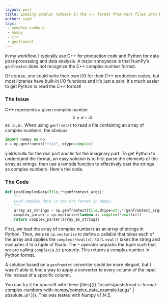```yaml
---
layout: post
title: Loading complex numbers in the C++ format from text files into NumPy
author: jayd
tags:
 - complex numbers
 - numpy
 - C++
 - genfromtxt
---
```


In my workflow, I typically use C++ for production code and Python for data
post-processing and data analysis. A major annoyance is that NumPy's
`genfromtxt` does not recognize the C++ complex number format.

Of course, one could write their own I/O for their C++ production codes, but
most libraries have built-in I/O functions and it's just a pain. It's much
easier to get Python to read the C++ format!

### The Issue

C++ represents a given complex number $$z=a+ib$$ as `(a,b)`. When using
`genfromtxt` to read a file containing an array of complex numbers, the obvious
```python
import numpy as np
x = np.genfromtxt("file", dtype=complex)
```
yields `NaN`s for the real part and `0`s for the imaginary part. To get Python
to understand the format, an easy solution is to first parse the elements of the
array as strings, then use a lambda function to effectively cast the strings
as complex numbers. Here's the code.


### The Code

```python
def LoadComplexData(file,**genfromtext_args):
    """
    Load complex data in the C++ format in numpy.
    """
    array_as_strings = np.genfromtext(file,dtype=str,**genfromtext_args)
    complex_parser = np.vectorize(lambda x: complex(*eval(x)))
    return complex_parser(array_as_strings)
```

First, we load the array of complex numbers as an array of strings in Python.
Then, we use `np.vectorize` to define a callable that takes each of the array
and applies the `complex(*eval(x))` to it. `eval()` takes the string and evaluates
it to a tuple of floats. The `*` operator unpacks the tuple such that we are calling
`complex(a,b)` properly. This returns a complex number in Python format.

A solution based on a `genfromtxt` converter could be more elegant, but I wasn't
able to find a way to apply a converter to every column of the input file
instead of a specific column.

You can try it for yourself with these
[files]({{ "assets/posts/read-c-format-complex-numbers-with-numpy/complex_data_example.tar.gz" | absolute_url }}). This was tested with Numpy v1.14.5.
